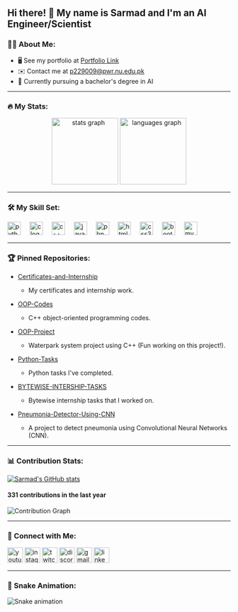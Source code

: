 <h2 align="left">Hi there! 👋 My name is Sarmad and I'm an AI Engineer/Scientist</h2>

### 👨‍💻 About Me:
- 🖥️ See my portfolio at [Portfolio Link](#)  
- ✉️ Contact me at [p229009@pwr.nu.edu.pk](mailto:p229009@pwr.nu.edu.pk)  
- 🧠 Currently pursuing a bachelor's degree in AI  

---

### 🔥 My Stats:
<div align="center">
  <img src="https://github-readme-stats.vercel.app/api?username=sarmad259&hide_title=false&hide_rank=false&show_icons=true&include_all_commits=true&count_private=true&disable_animations=false&theme=dracula&locale=en&hide_border=false" height="150" alt="stats graph"  />
  <img src="https://github-readme-stats.vercel.app/api/top-langs?username=sarmad259&locale=en&hide_title=false&layout=compact&card_width=320&langs_count=5&theme=dracula&hide_border=false" height="150" alt="languages graph"  />
</div>

---

### 🛠️ My Skill Set:
<div align="left">
  <img src="https://cdn.jsdelivr.net/gh/devicons/devicon/icons/python/python-original.svg" height="30" alt="python logo"  />
  <img width="12" />
  <img src="https://cdn.jsdelivr.net/gh/devicons/devicon/icons/c/c-original.svg" height="30" alt="c logo"  />
  <img width="12" />
  <img src="https://cdn.jsdelivr.net/gh/devicons/devicon/icons/cplusplus/cplusplus-original.svg" height="30" alt="c++ logo"  />
  <img width="12" />
  <img src="https://cdn.jsdelivr.net/gh/devicons/devicon/icons/javascript/javascript-original.svg" height="30" alt="javascript logo"  />
  <img width="12" />
  <img src="https://cdn.jsdelivr.net/gh/devicons/devicon/icons/php/php-original.svg" height="30" alt="php logo"  />
  <img width="12" />
  <img src="https://cdn.jsdelivr.net/gh/devicons/devicon/icons/html5/html5-original.svg" height="30" alt="html5 logo"  />
  <img width="12" />
  <img src="https://cdn.jsdelivr.net/gh/devicons/devicon/icons/css3/css3-original.svg" height="30" alt="css3 logo"  />
  <img width="12" />
  <img src="https://cdn.jsdelivr.net/gh/devicons/devicon/icons/bootstrap/bootstrap-plain.svg" height="30" alt="bootstrap logo"  />
  <img width="12" />
  <img src="https://cdn.jsdelivr.net/gh/devicons/devicon/icons/mysql/mysql-original.svg" height="30" alt="mysql logo"  />
</div>

---

### 🏆 Pinned Repositories:
- [Certificates-and-Internship](https://github.com/sarmad259/Certificates-and-Internship)  
  - My certificates and internship work.

- [OOP-Codes](https://github.com/sarmad259/OOP-Codes)  
  - C++ object-oriented programming codes.

- [OOP-Project](https://github.com/sarmad259/OOP-Project)  
  - Waterpark system project using C++ (Fun working on this project!).

- [Python-Tasks](https://github.com/sarmad259/Python-Tasks)  
  - Python tasks I've completed.

- [BYTEWISE-INTERSHIP-TASKS](https://github.com/sarmad259/BYTEWISE-INTERSHIP-TASKS)  
  - Bytewise internship tasks that I worked on.

- [Pneumonia-Detector-Using-CNN](https://github.com/sarmad259/Pneumonia-Detector-Using-CNN)  
  - A project to detect pneumonia using Convolutional Neural Networks (CNN).

---

### 📊 Contribution Stats:
[![Sarmad's GitHub stats](https://github-readme-stats.vercel.app/api?username=sarmad259&show_icons=true&theme=dracula)](https://github.com/sarmad259)

#### 331 contributions in the last year

![Contribution Graph](https://github-readme-activity-graph.cyclic.app/graph?username=sarmad259&theme=dracula&hide_border=true)

---

### 🔗 Connect with Me:
<div align="left">
  <a href="https://www.youtube.com/channel/UCXXXX" target="_blank"><img src="https://img.shields.io/static/v1?message=Youtube&logo=youtube&label=&color=FF0000&logoColor=white&labelColor=&style=for-the-badge" height="35" alt="youtube logo"  /></a>
  <a href="https://www.instagram.com/sarmad259/" target="_blank"><img src="https://img.shields.io/static/v1?message=Instagram&logo=instagram&label=&color=E4405F&logoColor=white&labelColor=&style=for-the-badge" height="35" alt="instagram logo"  /></a>
  <a href="https://www.twitch.tv/sarmad259" target="_blank"><img src="https://img.shields.io/static/v1?message=Twitch&logo=twitch&label=&color=9146FF&logoColor=white&labelColor=&style=for-the-badge" height="35" alt="twitch logo"  /></a>
  <a href="https://discord.com/users/123456" target="_blank"><img src="https://img.shields.io/static/v1?message=Discord&logo=discord&label=&color=7289DA&logoColor=white&labelColor=&style=for-the-badge" height="35" alt="discord logo"  /></a>
  <a href="mailto:p229009@pwr.nu.edu.pk" target="_blank"><img src="https://img.shields.io/static/v1?message=Gmail&logo=gmail&label=&color=D14836&logoColor=white&labelColor=&style=for-the-badge" height="35" alt="gmail logo"  /></a>
  <a href="https://www.linkedin.com/in/sarmad259/" target="_blank"><img src="https://img.shields.io/static/v1?message=LinkedIn&logo=linkedin&label=&color=0077B5&logoColor=white&labelColor=&style=for-the-badge" height="35" alt="linkedin logo"  /></a>
</div>

---

### 🐍 Snake Animation:
![Snake animation](https://raw.githubusercontent.com/sarmad259/sarmad259/output/snake.svg)
